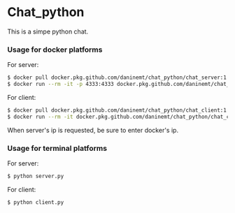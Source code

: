 # Chat_python


This is a simpe python chat.

### Usage for docker platforms


For server:

```sh
$ docker pull docker.pkg.github.com/daninemt/chat_python/chat_server:1.0
$ docker run --rm -it -p 4333:4333 docker.pkg.github.com/daninemt/chat_python/chat_server:1.0
```

For client:

```sh
$ docker pull docker.pkg.github.com/daninemt/chat_python/chat_client:1.0
$ docker run --rm -it docker.pkg.github.com/daninemt/chat_python/chat_client:1.0
```
When server's ip is requested, be sure to enter docker's ip.

### Usage for terminal platforms


For server:

```sh
$ python server.py
```

For client:

```sh
$ python client.py
```
